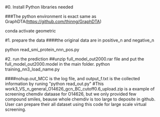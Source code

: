 #0. Install Python libraries needed

###The python environment is exact same as GraphDTA(https://github.com/thinng/GraphDTA)

conda activate geometric

#1. prepare the data
####the original data are in positive_n and negative_n

python read_smi_protein_nnn_pos.py

#2. run the prediction
##unzip full_model_out2000.rar file and put the full_model_out2000.model in the main folder.
python training_nn3_load_name.py


####nohup.out_MCC is the log file, and output_f.txt is the collected information by runing "python  read_out.py"
#This work3_VS_n_general_O14626_gcn_BC_cutoff0.6_upload.zip is a example of screening chemdiv dataase for O14626, but we only provided few compound smiles, beause whole chemdiv is too large to deposite in github. User can prepare their all dataset using this code for large scale virtual screening.
